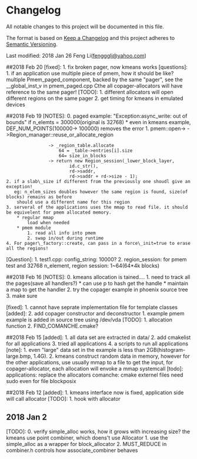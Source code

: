 # Changelog
All notable changes to this project will be documented in this file.

The format is based on [Keep a Changelog](http://keepachangelog.com/en/1.0.0/)
and this project adheres to [Semantic Versioning](http://semver.org/spec/v2.0.0.html).

Last modified: 2018 Jan 26
Feng Li(fengggli@yahoo.com)

##2018 Feb 20
[fixed]:
    1. fix broken pager, now kmeans works
[questions]:
    1. if an application use multiple piece of pmem, how it should be like?
        multiple Pmem_paged_component, backed by the same "pager", see the __global_inst_v in pmem_paged.cpp
        Cthe all copager-allocators will have reference to the same pager!
[TODO]:
    1. different allocators will open different regions on the same pager
    2. get timing for kmeans in emulated devices

##2018 Feb 19
[NOTES]:
    0. paged example: "Exception:async\_write: out of bounds" if n\_elemts = 300000(original is 32768)
        * even in kmeans example, DEF_NUM_POINTS(100000-> 100000)  removes the error
    1. pmem::open->
                 ->Region_manager::reuse_or_allocate_region

                    -> _region_table.allocate
                        64 = _table->entries[i].size
                        64= size_in_blocks
                    -> return new Region_session(_lower_block_layer,
                            id.c_str(),
                            rd->saddr,
                            rd->saddr + rd->size - 1);
    2. if a slab\_size if different from the previously one shoudl give an exception!
       eg: n_elem_sizes doubles however the same region is found, size(of blocks) remains as before
        should use a different name for this region
    3. serveral of the applications uses the mmap to read file. it should be equivelent for pmem allocated memory.
        * regular mmap
            load when needed
        * pmem module
            1. read all info into pmem
            2. swap in/out during runtime
    4. For pager\_factory::create, can pass in a force\_init=true to erase all the regions!

[Question]:
    1. test1.cpp: config\_string: 10000?
    2. region\_session: for pmem test and 32768 n\_element, region session: 1~64(64\*4k blocks)


##2018 Feb 16
[NOTES]:
    0. kmeans allocation is tained....
    1. need to track all the pages(save all handlers?)
        * can use p to hash get the  handle
        * maintain a map to get the handler
    2. try the copager example in phoenix source tree
    3. make sure 

[fixed]:
    1. cannot have seprate implementation file for template classes
[added]:
    2. add copager constructor and deconstructor
    1. example pmem example is added in source tree using /dev/vda
[TODO]:
    1. allocation function
    2. FIND_COMANCHE.cmake?

##2018 Feb 15
[added]:
	1. all data set are extracted in data/
    2. add cmakelist for all applications
    3. tried all applications
    4. a scripts to run all applications
[note]:
    1. even "large" data set in the example is less than 2GB(histogram-large.bmp, 1.4G).
    2. kmeans construct random data in memory, however for the other applications, use usually mmap to a file to get the input, for copager-allocator, each allocation will envoke a mmap systemcall
[todo]:
    applications:
        replace the allocators
    comanche:
        cmake externel files
        need sudo even for file blockposix

##2018 Feb 12
[added]:
	1. kmeans interface now is fixed, application side will call allocator
[TODO]:
	1. hook with allocator

## 2018 Jan 2
[TODO]:
    0. verify simple_alloc works, how it grows with increasing size?
        the kmeans use point combiner, which doens't use Allocator
    1. use the simple_alloc as a wrapper for block_allocator 
    2. MUST_REDUCE in combiner.h controls how associate_combiner behaves





